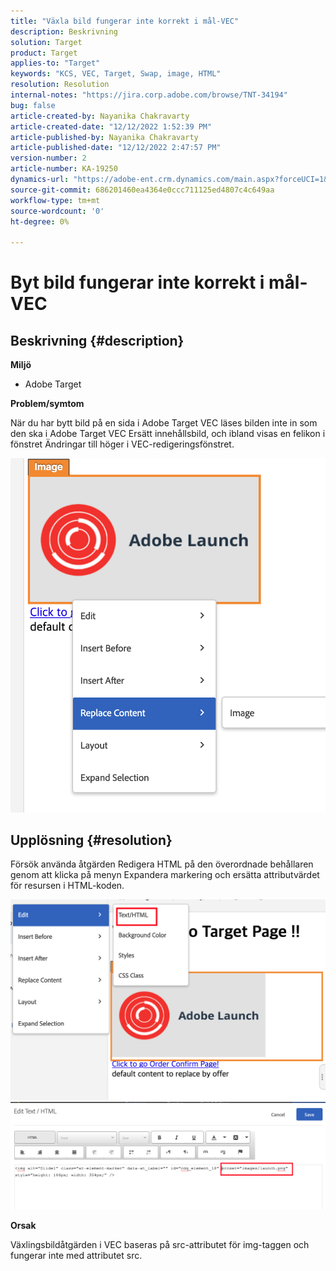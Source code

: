 ```yaml
---
title: "Växla bild fungerar inte korrekt i mål-VEC"
description: Beskrivning
solution: Target
product: Target
applies-to: "Target"
keywords: "KCS, VEC, Target, Swap, image, HTML"
resolution: Resolution
internal-notes: "https://jira.corp.adobe.com/browse/TNT-34194"
bug: false
article-created-by: Nayanika Chakravarty
article-created-date: "12/12/2022 1:52:39 PM"
article-published-by: Nayanika Chakravarty
article-published-date: "12/12/2022 2:47:57 PM"
version-number: 2
article-number: KA-19250
dynamics-url: "https://adobe-ent.crm.dynamics.com/main.aspx?forceUCI=1&pagetype=entityrecord&etn=knowledgearticle&id=2d222139-247a-ed11-81ac-6045bd006b25"
source-git-commit: 686201460ea4364e0ccc711125ed4807c4c649aa
workflow-type: tm+mt
source-wordcount: '0'
ht-degree: 0%

---
```


# Byt bild fungerar inte korrekt i mål-VEC

## Beskrivning {#description}


<b>Miljö</b>

- Adobe Target

<b>Problem/symtom</b>

När du har bytt bild på en sida i Adobe Target VEC läses bilden inte in som den ska i Adobe Target VEC Ersätt innehållsbild, och ibland visas en felikon i fönstret Ändringar till höger i VEC-redigeringsfönstret.

![](assets/___2f222139-247a-ed11-81ac-6045bd006b25___.png)




## Upplösning {#resolution}




Försök använda åtgärden Redigera HTML på den överordnade behållaren genom att klicka på menyn Expandera markering och ersätta attributvärdet för resursen i HTML-koden.



![](assets/0776b561-36c2-ec11-983e-0022480ab970.png)![](assets/e63bb087-36c2-ec11-983e-0022480ab970.png)



<b>Orsak</b>



Växlingsbildåtgärden i VEC baseras på src-attributet för img-taggen och fungerar inte med attributet src.
